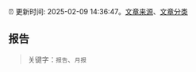 :alarm_clock: 更新时间: 2025-02-09 14:36:47。[文章来源](/README.md)、[文章分类](/TAGS.md)

## 报告


> 关键字：`报告`、`月报`



